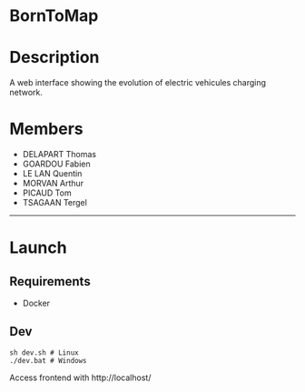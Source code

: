 # BornToMap

# Description

A web interface showing the evolution of electric vehicules charging network.

# Members
- DELAPART Thomas
- GOARDOU Fabien
- LE LAN Quentin
- MORVAN Arthur
- PICAUD Tom
- TSAGAAN Tergel

---

# Launch

## Requirements
- Docker

## Dev
```shell
sh dev.sh # Linux
./dev.bat # Windows
```

Access frontend with http://localhost/
